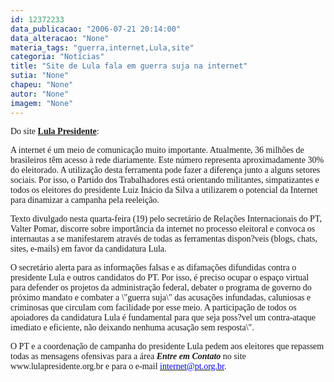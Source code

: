 ```yaml
---
id: 12372233
data_publicacao: "2006-07-21 20:14:00"
data_alteracao: "None"
materia_tags: "guerra,internet,Lula,site"
categoria: "Notícias"
title: "Site de Lula fala em guerra suja na internet"
sutia: "None"
chapeu: "None"
autor: "None"
imagem: "None"
---
```

<p><P><FONT face=Verdana>Do&nbsp;site <A href=\"https://www.lulapresidente.org.br/noticia.php?codigo=99\" target=_blank><STRONG>Lula Presidente</STRONG></A>:</FONT></P></p>
<p><P><FONT face=Verdana>A internet é um meio de comunicação muito importante. Atualmente, 36 milhões de brasileiros têm acesso à rede diariamente. Este número representa aproximadamente 30% do eleitorado. A utilização desta ferramenta pode fazer a diferença junto a alguns setores sociais. Por isso, o Partido dos Trabalhadores está orientando militantes, simpatizantes e todos os eleitores do presidente Luiz Inácio da Silva a utilizarem o potencial da Internet para dinamizar a campanha pela reeleição. </FONT></P></p>
<p><P><FONT face=Verdana>Texto divulgado nesta quarta-feira (19) pelo secretário de Relações Internacionais do PT, Valter Pomar, discorre sobre importância da internet no processo eleitoral e convoca os internautas a se manifestarem através de todas as ferramentas dispon?veis (blogs, chats, sites, e-mails) em favor da candidatura Lula.</FONT></P></p>
<p><P><FONT face=Verdana>O secretário alerta para as informações falsas e as difamações difundidas contra o presidente Lula e outros candidatos do PT. Por isso, é preciso ocupar o espaço virtual para defender os projetos da administração federal, debater o programa de governo do próximo mandato e combater a \"guerra suja\" das acusações infundadas, caluniosas e criminosas que circulam com facilidade por esse meio. A participação de todos os apoiadores da candidatura Lula é fundamental para que seja poss?vel um contra-ataque imediato e eficiente, não deixando nenhuma acusação sem resposta\".</FONT></P></p>
<p><P><FONT face=Verdana>O PT e a coordenação de campanha do presidente Lula pedem aos eleitores que repassem todas as mensagens ofensivas para a área <B><I>Entre em Contato</B></FONT></I><FONT face=Verdana> no site www.lulapresidente.org.br e para o e-mail </FONT><A href=\"mailto:internet@pt.org.br\"><U><FONT color=#0000ff><FONT face=Verdana>internet@pt.org.br</FONT></U></FONT></A><FONT face=Verdana>.</FONT></P> </p>
